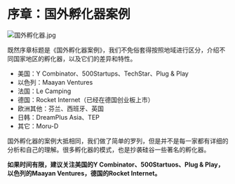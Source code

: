 # 序章：国外孵化器案例

![国外孵化器.jpg](http://upload-images.jianshu.io/upload_images/6053-57ecaf9d8d496a9b.jpg)

既然序章标题是《国外孵化器案例》，我们不免俗套得按照地域进行区分，介绍不同国家地区的孵化器，以及它们的差异和特性。

   * 美国：Y Combinator、500Startups、TechStar、Plug & Play
   * 以色列：Maayan Ventures
   * 法国：Le Camping
   * 德国：Rocket Internet（已经在德国创业板上市）
   * 欧洲其他：芬兰、西班牙、英国
   * 日韩：DreamPlus Asia、TEP
   * 其它：Moru-D

国外孵化器的案例大抵相同，我们做了简单的罗列，但是并不是每一家都有详细的分析和自己的理解。很多孵化器的模式，也是抄袭硅谷一些著名的孵化器。

**如果时间有限，建议关注美国的Y Combinator、500Startuos、Plug & Play，以色列的Maayan Ventures，德国的Rocket Internet。**
